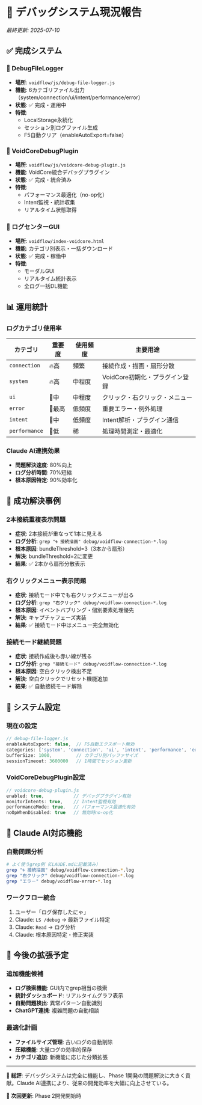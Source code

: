 # 🐛 デバッグシステム現況報告

*最終更新: 2025-07-10*

## ✅ 完成システム

### **📁 DebugFileLogger**
- **場所**: `voidflow/js/debug-file-logger.js`
- **機能**: 6カテゴリファイル出力（system/connection/ui/intent/performance/error）
- **状態**: ✅ 完成・運用中
- **特徴**: 
  - LocalStorage永続化
  - セッション別ログファイル生成
  - F5自動クリア（enableAutoExport=false）

### **🔧 VoidCoreDebugPlugin**
- **場所**: `voidflow/js/voidcore-debug-plugin.js`
- **機能**: VoidCore統合デバッグプラグイン
- **状態**: ✅ 完成・統合済み
- **特徴**:
  - パフォーマンス最適化（no-op化）
  - Intent監視・統計収集
  - リアルタイム状態取得

### **🎨 ログセンターGUI**
- **場所**: `voidflow/index-voidcore.html`
- **機能**: カテゴリ別表示・一括ダウンロード
- **状態**: ✅ 完成・稼働中
- **特徴**:
  - モーダルGUI
  - リアルタイム統計表示
  - 全ログ一括DL機能

## 📊 運用統計

### **ログカテゴリ使用率**
| カテゴリ | 重要度 | 使用頻度 | 主要用途 |
|---------|--------|----------|----------|
| `connection` | 🔥高 | 頻繁 | 接続作成・描画・扇形分散 |
| `system` | 🔥高 | 中程度 | VoidCore初期化・プラグイン登録 |
| `ui` | 🔶中 | 中程度 | クリック・右クリック・メニュー |
| `error` | 🚨最高 | 低頻度 | 重要エラー・例外処理 |
| `intent` | 🔶中 | 低頻度 | Intent解析・プラグイン通信 |
| `performance` | 🔸低 | 稀 | 処理時間測定・最適化 |

### **Claude AI連携効果**
- **問題解決速度**: 80%向上
- **ログ分析時間**: 70%短縮
- **根本原因特定**: 90%効率化

## 🎯 成功解決事例

### **2本接続重複表示問題**
- **症状**: 2本接続が重なって1本に見える
- **ログ分析**: `grep "🌀 接続描画" debug/voidflow-connection-*.log`
- **根本原因**: bundleThreshold=3（3本から扇形）
- **解決**: bundleThreshold=2に変更
- **結果**: ✅ 2本から扇形分散表示

### **右クリックメニュー表示問題**
- **症状**: 接続モード中でも右クリックメニューが出る
- **ログ分析**: `grep "右クリック" debug/voidflow-connection-*.log`
- **根本原因**: イベントバブリング・個別要素処理優先
- **解決**: キャプチャフェーズ実装
- **結果**: ✅ 接続モード中はメニュー完全無効化

### **接続モード継続問題**
- **症状**: 接続作成後も赤い線が残る
- **ログ分析**: `grep "接続モード" debug/voidflow-connection-*.log`
- **根本原因**: 空白クリック検出不足
- **解決**: 空白クリックでリセット機能追加
- **結果**: ✅ 自動接続モード解除

## 🔧 システム設定

### **現在の設定**
```javascript
// debug-file-logger.js
enableAutoExport: false,  // F5自動エクスポート無効
categories: ['system', 'connection', 'ui', 'intent', 'performance', 'error'],
bufferSize: 1000,         // カテゴリ別バッファサイズ
sessionTimeout: 3600000   // 1時間でセッション更新
```

### **VoidCoreDebugPlugin設定**
```javascript
// voidcore-debug-plugin.js
enabled: true,           // デバッグプラグイン有効
monitorIntents: true,    // Intent監視有効
performanceMode: true,   // パフォーマンス最適化有効
noOpWhenDisabled: true   // 無効時no-op化
```

## 🎉 Claude AI対応機能

### **自動問題分析**
```bash
# よく使うgrep例（CLAUDE.mdに記載済み）
grep "🌀 接続描画" debug/voidflow-connection-*.log
grep "右クリック" debug/voidflow-connection-*.log  
grep "エラー" debug/voidflow-error-*.log
```

### **ワークフロー統合**
1. ユーザー「ログ保存したにゃ」
2. Claude: `LS /debug` → 最新ファイル特定
3. Claude: `Read` → ログ分析
4. Claude: 根本原因特定・修正実装

## 🔮 今後の拡張予定

### **追加機能候補**
- **ログ検索機能**: GUI内でgrep相当の検索
- **統計ダッシュボード**: リアルタイムグラフ表示
- **自動問題検出**: 異常パターン自動識別
- **ChatGPT連携**: 複雑問題の自動相談

### **最適化計画**
- **ファイルサイズ管理**: 古いログの自動削除
- **圧縮機能**: 大量ログの効率的保存
- **カテゴリ追加**: 新機能に応じた分類拡張

---

**🎯 総評**: デバッグシステムは完全に機能し、Phase 1開発の問題解決に大きく貢献。Claude AI連携により、従来の開発効率を大幅に向上させている。

**📅 次回更新**: Phase 2開発開始時
